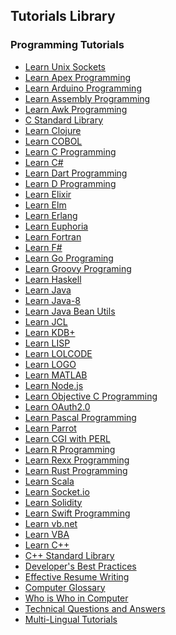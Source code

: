 ## Tutorials Library
### Programming Tutorials
* [Learn Unix Sockets](/unix_sockets/index.htm) <!--https://www.tutorialspoint.com/images/unix_sockets_icon.png--> 
* [Learn Apex Programming](/apex/index.htm) <!--https://www.tutorialspoint.com/images/apex_icon.png--> 
* [Learn Arduino Programming](/arduino/index.htm) <!--https://www.tutorialspoint.com/images/arduino_icon.png--> 
* [Learn Assembly Programming](/assembly_programming/index.htm) <!--https://www.tutorialspoint.com/images/assembly_programming_icon.png--> 
* [Learn Awk Programming](/awk/index.htm) <!--https://www.tutorialspoint.com/images/awk_icon.png--> 
* [C Standard Library](/c_standard_library/index.htm) <!--https://www.tutorialspoint.com/images/c_standard_library_icon.png--> 
* [Learn Clojure](/clojure/index.htm) <!--https://www.tutorialspoint.com/images/clojure_icon.png--> 
* [Learn COBOL](/cobol/index.htm) <!--https://www.tutorialspoint.com/images/cobol_icon.png--> 
* [Learn C Programming](/cprogramming/index.htm) <!--https://www.tutorialspoint.com/images/cprogramming_icon.png--> 
* [Learn C#](/csharp/index.htm) <!--https://www.tutorialspoint.com/images/csharp_icon.png--> 
* [Learn Dart Programming](/dart_programming/index.htm) <!--https://www.tutorialspoint.com/images/dart_programming_icon.png--> 
* [Learn D Programming](/d_programming/index.htm) <!--https://www.tutorialspoint.com/images/d_programming_icon.png--> 
* [Learn Elixir](/elixir/index.htm) <!--https://www.tutorialspoint.com/images/elixir_icon.png--> 
* [Learn Elm](/elm/index.htm) <!--https://www.tutorialspoint.com/images/elm_icon.png--> 
* [Learn Erlang](/erlang/index.htm) <!--https://www.tutorialspoint.com/images/erlang_icon.png--> 
* [Learn Euphoria](/euphoria/index.htm) <!--https://www.tutorialspoint.com/images/euphoria_icon.png--> 
* [Learn Fortran](/fortran/index.htm) <!--https://www.tutorialspoint.com/images/fortran_icon.png--> 
* [Learn F#](/fsharp/index.htm) <!--https://www.tutorialspoint.com/images/fsharp_icon.png--> 
* [Learn Go Programing](/go/index.htm) <!--https://www.tutorialspoint.com/images/go_icon.png--> 
* [Learn Groovy Programing](/groovy/index.htm) <!--https://www.tutorialspoint.com/images/groovy_icon.png--> 
* [Learn Haskell](/haskell/index.htm) <!--https://www.tutorialspoint.com/images/haskell_icon.png--> 
* [Learn Java](/java/index.htm) <!--https://www.tutorialspoint.com/images/java_icon.png--> 
* [Learn Java-8](/java8/index.htm) <!--https://www.tutorialspoint.com/images/java8_icon.png--> 
* [Learn Java Bean Utils](/java_beanutils/index.htm) <!--https://www.tutorialspoint.com/images/java_beanutils_icon.png--> 
* [Learn JCL](/jcl/index.htm) <!--https://www.tutorialspoint.com/images/jcl_icon.png--> 
* [Learn KDB+](/kdbplus/index.htm) <!--https://www.tutorialspoint.com/images/kdbplus_icon.png--> 
* [Learn LISP](/lisp/index.htm) <!--https://www.tutorialspoint.com/images/lisp_icon.png--> 
* [Learn LOLCODE](/lolcode/index.htm) <!--https://www.tutorialspoint.com/images/lolcode_icon.png--> 
* [Learn LOGO](/logo/index.htm) <!--https://www.tutorialspoint.com/images/logo_icon.png--> 
* [Learn MATLAB](/matlab/index.htm) <!--https://www.tutorialspoint.com/images/matlab_icon.png--> 
* [Learn Node.js](/nodejs/index.htm) <!--https://www.tutorialspoint.com/images/nodejs_icon.png--> 
* [Learn Objective C Programming](/objective_c/index.htm) <!--https://www.tutorialspoint.com/images/objective_c_icon.png--> 
* [Learn OAuth2.0](/oauth2.0/index.htm) <!--https://www.tutorialspoint.com/images/oauth2.0_icon.png--> 
* [Learn Pascal Programming](/pascal/index.htm) <!--https://www.tutorialspoint.com/images/pascal_icon.png--> 
* [Learn Parrot](/parrot/index.htm) <!--https://www.tutorialspoint.com/images/parrot_icon.png--> 
* [Learn CGI with PERL](/perl/perl_cgi.htm) <!--https://www.tutorialspoint.com/images/perl_icon.png--> 
* [Learn R Programming](/r/index.htm) <!--https://www.tutorialspoint.com/images/r_icon.png--> 
* [Learn Rexx Programming](/rexx/index.htm) <!--https://www.tutorialspoint.com/images/rexx_icon.png--> 
* [Learn Rust Programming](/rust/index.htm) <!--https://www.tutorialspoint.com/images/rust_icon.png--> 
* [Learn Scala](/scala/index.htm) <!--https://www.tutorialspoint.com/images/scala_icon.png--> 
* [Learn Socket.io](/socket.io/index.htm) <!--https://www.tutorialspoint.com/images/socket.io_icon.png--> 
* [Learn Solidity](/solidity/index.htm) <!--https://www.tutorialspoint.com/images/solidity_icon.png--> 
* [Learn Swift Programming](/swift/index.htm) <!--https://www.tutorialspoint.com/images/swift_icon.png--> 
* [Learn vb.net](/vb.net/index.htm) <!--https://www.tutorialspoint.com/images/vb.net_icon.png--> 
* [Learn VBA](/vba/index.htm) <!--https://www.tutorialspoint.com/images/vba_icon.png--> 
* [Learn C++](/cplusplus/index.htm) <!--https://www.tutorialspoint.com/images/cplusplus_icon.png--> 
* [C++ Standard Library](/cpp_standard_library/index.htm) <!--https://www.tutorialspoint.com/images/cpp_standard_library_icon.png--> 
* [Developer's Best Practices](/developers_best_practices/index.htm) <!--https://www.tutorialspoint.com/images/developers-best-practices.png--> 
* [Effective Resume Writing](/effective_resume_writing.htm) <!--https://www.tutorialspoint.com/images/resume-writing.png--> 
* [Computer Glossary](/computer_glossary.htm) <!--https://www.tutorialspoint.com/images/computer-glossary.png--> 
* [Who is Who in Computer](/computer_whoiswho.htm) <!--https://www.tutorialspoint.com/images/who-is-who.png--> 
* [Technical Questions and Answers](/questions_and_answers.htm) <!--https://www.tutorialspoint.com/images/questions-answers.png--> 
* [Multi-Lingual Tutorials](/multi_language_tutorials.htm) <!--https://www.tutorialspoint.com/images/multilanguage-tutorials.png--> 
